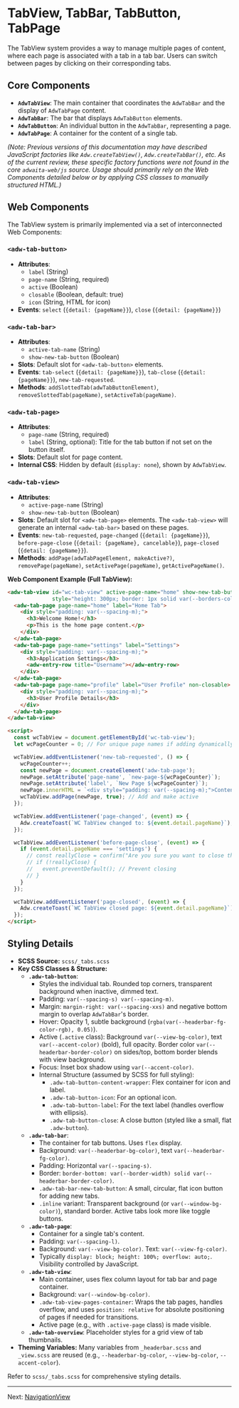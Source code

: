 # TabView, TabBar, TabButton, TabPage

The TabView system provides a way to manage multiple pages of content, where each page is associated with a tab in a tab bar. Users can switch between pages by clicking on their corresponding tabs.

## Core Components

*   **`AdwTabView`**: The main container that coordinates the `AdwTabBar` and the display of `AdwTabPage` content.
*   **`AdwTabBar`**: The bar that displays `AdwTabButton` elements.
*   **`AdwTabButton`**: An individual button in the `AdwTabBar`, representing a page.
*   **`AdwTabPage`**: A container for the content of a single tab.

*(Note: Previous versions of this documentation may have described JavaScript factories like `Adw.createTabView()`, `Adw.createTabBar()`, etc. As of the current review, these specific factory functions were not found in the core `adwaita-web/js` source. Usage should primarily rely on the Web Components detailed below or by applying CSS classes to manually structured HTML.)*

## Web Components

The TabView system is primarily implemented via a set of interconnected Web Components:

### `<adw-tab-button>`

*   **Attributes**:
    *   `label` (String)
    *   `page-name` (String, required)
    *   `active` (Boolean)
    *   `closable` (Boolean, default: true)
    *   `icon` (String, HTML for icon)
*   **Events**: `select` (`{detail: {pageName}}`), `close` (`{detail: {pageName}}`)

### `<adw-tab-bar>`

*   **Attributes**:
    *   `active-tab-name` (String)
    *   `show-new-tab-button` (Boolean)
*   **Slots**: Default slot for `<adw-tab-button>` elements.
*   **Events**: `tab-select` (`{detail: {pageName}}`), `tab-close` (`{detail: {pageName}}`), `new-tab-requested`.
*   **Methods**: `addSlottedTab(adwTabButtonElement)`, `removeSlottedTab(pageName)`, `setActiveTab(pageName)`.

### `<adw-tab-page>`

*   **Attributes**:
    *   `page-name` (String, required)
    *   `label` (String, optional): Title for the tab button if not set on the button itself.
*   **Slots**: Default slot for page content.
*   **Internal CSS**: Hidden by default (`display: none`), shown by `AdwTabView`.

### `<adw-tab-view>`

*   **Attributes**:
    *   `active-page-name` (String)
    *   `show-new-tab-button` (Boolean)
*   **Slots**: Default slot for `<adw-tab-page>` elements. The `<adw-tab-view>` will generate an internal `<adw-tab-bar>` based on these pages.
*   **Events**: `new-tab-requested`, `page-changed` (`{detail: {pageName}}`), `before-page-close` (`{detail: {pageName}, cancelable}`), `page-closed` (`{detail: {pageName}}`).
*   **Methods**: `addPage(adwTabPageElement, makeActive?)`, `removePage(pageName)`, `setActivePage(pageName)`, `getActivePageName()`.

**Web Component Example (Full TabView):**
```html
<adw-tab-view id="wc-tab-view" active-page-name="home" show-new-tab-button
              style="height: 300px; border: 1px solid var(--borders-color);">
  <adw-tab-page page-name="home" label="Home Tab">
    <div style="padding: var(--spacing-m);">
      <h3>Welcome Home!</h3>
      <p>This is the home page content.</p>
    </div>
  </adw-tab-page>
  <adw-tab-page page-name="settings" label="Settings">
    <div style="padding: var(--spacing-m);">
      <h3>Application Settings</h3>
      <adw-entry-row title="Username"></adw-entry-row>
    </div>
  </adw-tab-page>
  <adw-tab-page page-name="profile" label="User Profile" non-closable> <!-- non-closable example -->
    <div style="padding: var(--spacing-m);">
      <h3>User Profile Details</h3>
    </div>
  </adw-tab-page>
</adw-tab-view>

<script>
  const wcTabView = document.getElementById('wc-tab-view');
  let wcPageCounter = 0; // For unique page names if adding dynamically

  wcTabView.addEventListener('new-tab-requested', () => {
    wcPageCounter++;
    const newPage = document.createElement('adw-tab-page');
    newPage.setAttribute('page-name', `new-page-${wcPageCounter}`);
    newPage.setAttribute('label', `New Page ${wcPageCounter}`);
    newPage.innerHTML = `<div style="padding: var(--spacing-m);">Content of New Page ${wcPageCounter}</div>`;
    wcTabView.addPage(newPage, true); // Add and make active
  });

  wcTabView.addEventListener('page-changed', (event) => {
    Adw.createToast(`WC TabView changed to: ${event.detail.pageName}`);
  });

  wcTabView.addEventListener('before-page-close', (event) => {
    if (event.detail.pageName === 'settings') {
      // const reallyClose = confirm("Are you sure you want to close the Settings tab?");
      // if (!reallyClose) {
      //   event.preventDefault(); // Prevent closing
      // }
    }
  });

  wcTabView.addEventListener('page-closed', (event) => {
    Adw.createToast(`WC TabView closed page: ${event.detail.pageName}`);
  });
</script>
```

## Styling Details

*   **SCSS Source:** `scss/_tabs.scss`
*   **Key CSS Classes & Structure:**
    *   **`.adw-tab-button`**:
        *   Styles the individual tab. Rounded top corners, transparent background when inactive, dimmed text.
        *   Padding: `var(--spacing-s) var(--spacing-m)`.
        *   Margin: `margin-right: var(--spacing-xxs)` and negative bottom margin to overlap `AdwTabBar`'s border.
        *   Hover: Opacity 1, subtle background (`rgba(var(--headerbar-fg-color-rgb), 0.05)`).
        *   Active (`.active` class): Background `var(--view-bg-color)`, text `var(--accent-color)` (bold), full opacity. Border color `var(--headerbar-border-color)` on sides/top, bottom border blends with view background.
        *   Focus: Inset box shadow using `var(--accent-color)`.
        *   Internal Structure (assumed by SCSS for full styling):
            *   `.adw-tab-button-content-wrapper`: Flex container for icon and label.
            *   `.adw-tab-button-icon`: For an optional icon.
            *   `.adw-tab-button-label`: For the text label (handles overflow with ellipsis).
            *   `.adw-tab-button-close`: A close button (styled like a small, flat `.adw-button`).
    *   **`.adw-tab-bar`**:
        *   The container for tab buttons. Uses `flex` display.
        *   Background: `var(--headerbar-bg-color)`, text `var(--headerbar-fg-color)`.
        *   Padding: Horizontal `var(--spacing-s)`.
        *   Border: `border-bottom: var(--border-width) solid var(--headerbar-border-color)`.
        *   `.adw-tab-bar-new-tab-button`: A small, circular, flat icon button for adding new tabs.
        *   `.inline` variant: Transparent background (or `var(--window-bg-color)`), standard border. Active tabs look more like toggle buttons.
    *   **`.adw-tab-page`**:
        *   Container for a single tab's content.
        *   Padding: `var(--spacing-l)`.
        *   Background: `var(--view-bg-color)`. Text: `var(--view-fg-color)`.
        *   Typically `display: block; height: 100%; overflow: auto;`. Visibility controlled by JavaScript.
    *   **`.adw-tab-view`**:
        *   Main container, uses flex column layout for tab bar and page container.
        *   Background: `var(--window-bg-color)`.
        *   `.adw-tab-view-pages-container`: Wraps the tab pages, handles overflow, and uses `position: relative` for absolute positioning of pages if needed for transitions.
        *   Active page (e.g., with `.active-page` class) is made visible.
    *   **`.adw-tab-overview`**: Placeholder styles for a grid view of tab thumbnails.
*   **Theming Variables:** Many variables from `_headerbar.scss` and `_view.scss` are reused (e.g., `--headerbar-bg-color`, `--view-bg-color`, `--accent-color`).

Refer to `scss/_tabs.scss` for comprehensive styling details.

---
Next: [NavigationView](./navigationview.md)
